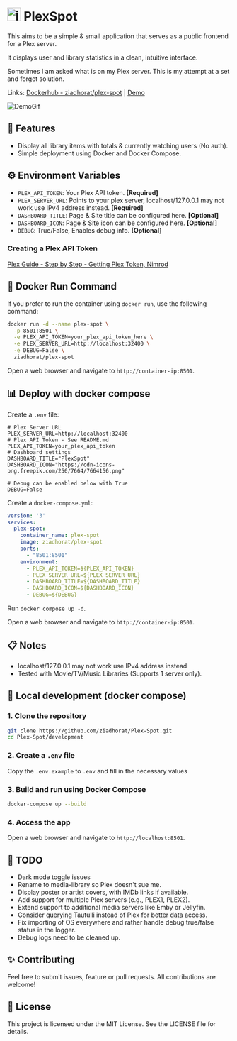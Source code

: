 # <img src="https://cdn-icons-png.freepik.com/256/7664/7664156.png?uid=R161963193&ga=GA1.1.651749782.1725523197&semt=ais_hybrid" alt="iCON" width="30" height="30"> PlexSpot

This aims to be a simple & small application that serves as a public frontend for a Plex server. 

It displays user and library statistics in a clean, intuitive interface.

Sometimes I am asked what is on my Plex server. This is my attempt at a set and forget solution.

Links: [Dockerhub - ziadhorat/plex-spot](https://hub.docker.com/r/ziadhorat/plex-spot) | [Demo](https://plex-spot.labhome.co.za)

![DemoGif](https://github.com/user-attachments/assets/f4291068-7d92-4217-8720-66abdfae26ba)

## 🌟 Features
- Display all library items with totals & currently watching users (No auth).
- Simple deployment using Docker and Docker Compose.

## ⚙️ Environment Variables
- `PLEX_API_TOKEN`: Your Plex API token. **[Required]**
- `PLEX_SERVER_URL`: Points to your plex server, localhost/127.0.0.1 may not work use IPv4 address instead. **[Required]**
- `DASHBOARD_TITLE`: Page & Site title can be configured here. **[Optional]**
- `DASHBOARD_ICON`: Page & Site icon can be configured here. **[Optional]**
- `DEBUG`: True/False, Enables debug info. **[Optional]**

### Creating a Plex API Token
[Plex Guide - Step by Step - Getting Plex Token, Nimrod](https://digiex.net/threads/plex-guide-step-by-step-getting-plex-token.15402/)

## 🚀 Docker Run Command
If you prefer to run the container using `docker run`, use the following command:
```bash
docker run -d --name plex-spot \
  -p 8501:8501 \
  -e PLEX_API_TOKEN=your_plex_api_token_here \
  -e PLEX_SERVER_URL=http://localhost:32400 \
  -e DEBUG=False \
  ziadhorat/plex-spot
```
Open a web browser and navigate to `http://container-ip:8501`.

## 📊 Deploy with docker compose

Create a `.env` file:
```
# Plex Server URL
PLEX_SERVER_URL=http://localhost:32400
# Plex API Token - See README.md
PLEX_API_TOKEN=your_plex_api_token
# Dashboard settings
DASHBOARD_TITLE="PlexSpot"
DASHBOARD_ICON="https://cdn-icons-png.freepik.com/256/7664/7664156.png"

# Debug can be enabled below with True
DEBUG=False
```

Create a `docker-compose.yml`:
```yaml
version: '3'
services:
  plex-spot:
    container_name: plex-spot
    image: ziadhorat/plex-spot
    ports:
      - "8501:8501"
    environment:
      - PLEX_API_TOKEN=${PLEX_API_TOKEN}
      - PLEX_SERVER_URL=${PLEX_SERVER_URL}
      - DASHBOARD_TITLE=${DASHBOARD_TITLE}
      - DASHBOARD_ICON=${DASHBOARD_ICON}
      - DEBUG=${DEBUG}
```
Run `docker compose up -d`.

Open a web browser and navigate to `http://container-ip:8501`.

## 📋 Notes
- localhost/127.0.0.1 may not work use IPv4 address instead
- Tested with Movie/TV/Music Libraries (Supports 1 server only).

## 📌 Local development (docker compose)

### 1. Clone the repository
```bash
git clone https://github.com/ziadhorat/Plex-Spot.git
cd Plex-Spot/development
```
### 2. Create a `.env` file
Copy the `.env.example` to `.env` and fill in the necessary values

### 3. Build and run using Docker Compose
```bash
docker-compose up --build
```
### 4. Access the app
Open a web browser and navigate to `http://localhost:8501`.

## 📝 TODO
- Dark mode toggle issues
- Rename to media-library so Plex doesn't sue me.
- Display poster or artist covers, with IMDb links if available.
- Add support for multiple Plex servers (e.g., PLEX1, PLEX2).
- Extend support to additional media servers like Emby or Jellyfin.
- Consider querying Tautulli instead of Plex for better data access.
- Fix importing of OS everywhere and rather handle debug true/false status in the logger.
- Debug logs need to be cleaned up.
  
## ✨ Contributing
Feel free to submit issues, feature or pull requests. 
All contributions are welcome!

## 📜  License
This project is licensed under the MIT License. See the LICENSE file for details.
